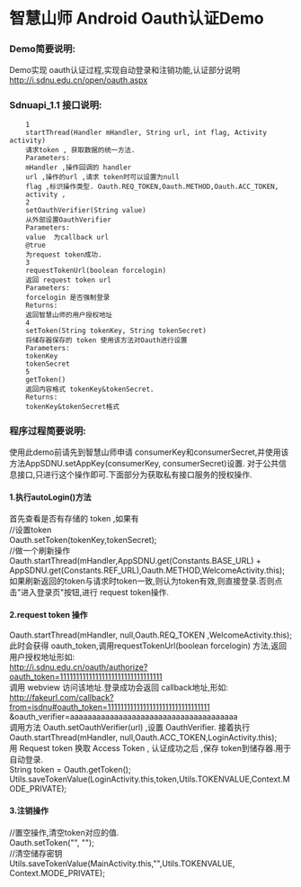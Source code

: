 ﻿智慧山师 Android Oauth认证Demo
===================================
### Demo简要说明:
Demo实现 oauth认证过程,实现自动登录和注销功能,认证部分说明   http://i.sdnu.edu.cn/open/oauth.aspx
### Sdnuapi_1.1 接口说明:
		1
		startThread(Handler mHandler, String url, int flag, Activity activity)
		请求token , 获取数据的统一方法.
		Parameters:
		mHandler ,操作回调的 handler
		url ,操作的url ,请求 token时可以设置为null
		flag ,标识操作类型. Oauth.REQ_TOKEN,Oauth.METHOD,Oauth.ACC_TOKEN,
		activity ,
		2
		setOauthVerifier(String value)   
		从外部设置OauthVerifier 
		Parameters: 
		value  为callback url
		@true 
		为request token成功.
		3
		requestTokenUrl(boolean forcelogin)
		返回 request token url 
		Parameters: 
		forcelogin 是否强制登录 
		Returns: 
		返回智慧山师的用户授权地址
		4
		setToken(String tokenKey, String tokenSecret)
		将储存器保存的 token 使用该方法对Oauth进行设置
		Parameters: 
		tokenKey 
		tokenSecret 
		5
		getToken()
		返回内容格式 tokenKey&tokenSecret. 
		Returns: 
		tokenKey&tokenSecret格式
### 程序过程简要说明:
使用此demo前请先到智慧山师申请 consumerKey和consumerSecret,并使用该方法AppSDNU.setAppKey(consumerKey, consumerSecret)设置.
对于公共信息接口,只进行这个操作即可.下面部分为获取私有接口服务的授权操作.<br/>
#### 1.执行autoLogin()方法
首先查看是否有存储的 token ,如果有<br/>
//设置token<br/>
Oauth.setToken(tokenKey,tokenSecret);<br/>
//做一个刷新操作<br />
Oauth.startThread(mHandler,AppSDNU.get(Constants.BASE_URL) + AppSDNU.get(Constants.REF_URL),Oauth.METHOD,WelcomeActivity.this);<br/>
如果刷新返回的token与请求时token一致,则认为token有效,则直接登录.否则点击"进入登录页"按钮,进行 request token操作.<br/>
#### 2.request token 操作<br/>
Oauth.startThread(mHandler, null,Oauth.REQ_TOKEN ,WelcomeActivity.this);<br/>
此时会获得 oauth_token,调用requestTokenUrl(boolean forcelogin) 方法,返回用户授权地址形如:<br />
	http://i.sdnu.edu.cn/oauth/authorize?oauth_token=11111111111111111111111111111111<br/>
调用 webview 访问该地址.登录成功会返回 callback地址,形如:<br />
	http://fakeurl.com/callback?from=isdnu#oauth_token=11111111111111111111111111111111<br/>&oauth_verifier=aaaaaaaaaaaaaaaaaaaaaaaaaaaaaaaaaaaaaa<br/>
调用方法 Oauth.setOauthVerifier(url)  ,设置 OauthVerifier.
接着执行Oauth.startThread(mHandler, null,Oauth.ACC_TOKEN,LoginActivity.this);	
用  Request token 换取 Access Token , 认证成功之后 ,保存 token到储存器.用于自动登录.<br/>
String token = Oauth.getToken();
Utils.saveTokenValue(LoginActivity.this,token,Utils.TOKENVALUE,Context.MODE_PRIVATE);

#### 3.注销操作
//置空操作,清空token对应的值.<br/>
Oauth.setToken("", "");<br/>
//清空储存密钥<br/>
Utils.saveTokenValue(MainActivity.this,"",Utils.TOKENVALUE, Context.MODE_PRIVATE);

	
